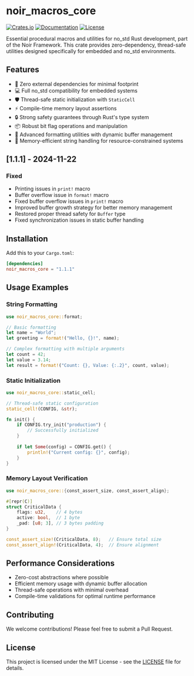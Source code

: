 # noir_macros_core

[![Crates.io](https://img.shields.io/crates/v/noir_macros_core.svg)](https://crates.io/crates/noir_macros_core)
[![Documentation](https://docs.rs/noir_macros_core/badge.svg)](https://docs.rs/noir_macros_core)
[![License](https://img.shields.io/badge/license-MIT-blue.svg)](LICENSE)

Essential procedural macros and utilities for no_std Rust development, part of the Noir Framework. This crate provides zero-dependency, thread-safe utilities designed specifically for embedded and no_std environments.

## Features

- 🚀 Zero external dependencies for minimal footprint
- 💻 Full no_std compatibility for embedded systems
- 🛡️ Thread-safe static initialization with `StaticCell`
- ⚡ Compile-time memory layout assertions
- 🔒 Strong safety guarantees through Rust's type system
- 📦 Robust bit flag operations and manipulation
- 📝 Advanced formatting utilities with dynamic buffer management
- 🔧 Memory-efficient string handling for resource-constrained systems

## [1.1.1] - 2024-11-22

### Fixed
- Printing issues in `print!` macro
- Buffer overflow issue in `format!` macro
- Fixed buffer overflow issues in `print!` macro
- Improved buffer growth strategy for better memory management
- Restored proper thread safety for `Buffer` type
- Fixed synchronization issues in static buffer handling

## Installation

Add this to your `Cargo.toml`:

```toml
[dependencies]
noir_macros_core = "1.1.1"
```

## Usage Examples

### String Formatting

```rust
use noir_macros_core::format;

// Basic formatting
let name = "World";
let greeting = format!("Hello, {}!", name);

// Complex formatting with multiple arguments
let count = 42;
let value = 3.14;
let result = format!("Count: {}, Value: {:.2}", count, value);
```

### Static Initialization

```rust
use noir_macros_core::static_cell;

// Thread-safe static configuration
static_cell!(CONFIG, &str);

fn init() {
    if CONFIG.try_init("production") {
        // Successfully initialized
    }
    
    if let Some(config) = CONFIG.get() {
        println!("Current config: {}", config);
    }
}
```

### Memory Layout Verification

```rust
use noir_macros_core::{const_assert_size, const_assert_align};

#[repr(C)]
struct CriticalData {
    flags: u32,    // 4 bytes
    active: bool,  // 1 byte
    _pad: [u8; 3], // 3 bytes padding
}

const_assert_size!(CriticalData, 8);   // Ensure total size
const_assert_align!(CriticalData, 4);  // Ensure alignment
```

## Performance Considerations

- Zero-cost abstractions where possible
- Efficient memory usage with dynamic buffer allocation
- Thread-safe operations with minimal overhead
- Compile-time validations for optimal runtime performance

## Contributing

We welcome contributions! Please feel free to submit a Pull Request.

## License

This project is licensed under the MIT License - see the [LICENSE](LICENSE) file for details.
